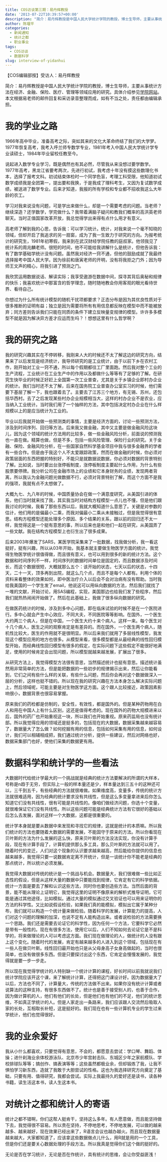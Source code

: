 ```yaml
---
title: COS访谈第三期：易丹辉教授
date: '2013-07-22T10:39:57+00:00'
description: "简介：易丹辉教授是中国人民大学统计学院的教授，博士生导师，主要从事统计方法在经济、金融、保险、医疗、管理等领域应用的研究。具体介绍参见学院网站。本文根据易老师的邮件回复和采访录音整理而成，如有不当之处，责任都由编辑承担。"
author: 陈堰平
categories:
  - 新闻通知
  - 统计之都
  - 职业事业
tags:
  - COS访谈
  - 数据科学
slug: interview-of-yidanhui
---
```


【COS编辑部按】受访人：易丹辉教授


简介：易丹辉教授是中国人民大学统计学院的教授，博士生导师，主要从事统计方法在经济、金融、保险、医疗、管理等领域应用的研究。具体介绍参见[学院网站](http://stat.ruc.edu.cn/a/jiaoxuetuandui/jiaoyanshi/2011/0219/129.html)。本文根据易老师的邮件回复和采访录音整理而成，如有不当之处，责任都由编辑承担。


# 我的学业之路

1966年高中毕业，准备高考之际，突如其来的文化大革命终结了我们的大学梦。1977年恢复高考，我考入呼兰师专数学专业，1981年考入中国人民大学统计学专业读硕士，1984年毕业留校任教至今。

说起进入数学专业学习，既是偶然也有其必然，尽管我从来没想过要学数学。1977年高考，黑龙江省要考两次，先进行初试，我考虑十年没有摸这些数理化书本，选择了报考文科。初试结束体检时一个同学色盲，考理工科受限，他知道初试数学成绩我是全团第一，提出要和我换，于是我成了理科考生，又因为复试数学成绩，被送进了数学专业。后来才知道，我报的所有学校和专业都不招收我这么大年龄的农工。

学习对我来说没有问题，可是学出来做什么，却是一个需要考虑的问题。当老师？继续深造？还学数学，学完做什么？我带着满脑子疑问和教我们概率的高洪英老师聊天。当时正值国家改革开放，我总觉得学出来得有点什么用才有意义。

高老师了解到我的心思，告诉我：可以学习统计。统计，对我来说一个毫不知晓的领域，但却开启了我追求的另一扇窗，成为了我一生致力于研究的方向。为报考统计的研究生，1981年初寒假，我来到在武汉财经学院任教的庭叔家。他领我见了统计系的周兆麟老师。很短的时间，他不可能给我讲解什么是统计，但他告诉我：有了数学基础学统计没有问题。虽然我对经济一窍不通，但他的鼓励成就了我最终选择报考中国人民大学。因为徐前和唐寅老师的开明，没有将我拒之门外；因为导师王文声的精心，将我引进了预测之门。

我欣赏运用数据说话、解读实际；我享受遨游在数据中间，探寻其背后奥秘和规律的快乐；我喜欢统计中那富含的哲学理念，随时随地教会你用客观的眼光看待世界、看待自己。

你想过为什么所有统计模型的随机干扰项都要求？正态分布是因为其优良性质对于很多推断的证明有益；独立是因为需要将所有有用信息都反映在模型中而不能被放弃；同方差则告诉我们只能在同质的条件下建立反映量变规律的模型。许许多多模型不就是因为解决异方差才应运而生吗？！想想这里有什么哲学啊？



# 我的研究之路

我的研究兴趣其实在不停转移，我刚来人大的时候还不太了解这边的研究方向，结果来了以后发现是经济统计，我导师研究的是工业统计，由于以前下乡在农村工作，刚开始对工业一窍不通，所以每个假期都往工厂里面跑。然后我对整个工业的生产流程，工业统计在工业生产中的作用以及都做什么等等有了足够的了解。在研究生快毕业的时候正好赶上全国第一次工业普查，尤其是关于乡镇企业即村办企业的统计。我们当时还不太了解，后来在国务院工业普查办公室实习的时候，他们需要下基层了解一下，我也跟着去了。主要去了江苏三个地方，有无锡、苏州，还包括华西村。去了之后发现某些村办企业规模相当大，这样的村办企业不是农业，应当纳入工业统计。当时我们用了一个抽样的方法，其中包括决定村办企业在什么样规模以上的是应当统计为工业的。

毕业以后我就开始做一些预测类的事情，主要是经济方面的，讨论一些预测方法，涉及到时间序列、回归等方法。后来我又做金融，其中又主要是做金融风险这块儿，因为这个领域的统计方法用的比较多，做一些金融风险分析，前面说的预测我也一直在做。精算也做，但是不多，包括一些风险管理、保险行业的研究。关于金融、保险、金融风险分析，在一些国家自然科学基金项目中我与很多金融界的学者有一些合作。但是由于我这个人不太爱跟踪政策，然而在做金融的时候，你必须对政策层面的东西把握的特别好，不能只是就数据说数据，你必须对数据的背景特别了解。比如说，当时要出台涨停板制度，涨停板制度主要起什么作用，为什么有些股票要停牌。我分析公司在金融市场上的业绩和它本身财务的业绩，发现两者背离，所以我认为金融问题光做数据不行，必须对背景特别了解，而这个方面不是我的强项，我就有点不太想做了。

大概九七、九八年的时候，中国质量协会在做一个满意度研究，从美国引进的体系，他们当时就来找了我，其实我当时对结构方程模型一点儿也不懂，但是他们跟我讨论的时候，我看了那些东西以后，我就大概知道什么意思了。关键是对参数的估计，他们用的是偏最小二乘，而我对偏最小二乘从未接触过，但是我觉得很有意思。结构方程模型还能处理多个原因、多个结果的关系，跟以前的回归还不太一样，我觉得这是一个挺有意思的事，所以后来也是和他们一起在研究，从美国弄了一些文献。我在结构方程模型上也衍生出了很多成果。

后来2003年爆发了SARS，某医学院采集来了一批数据，找我做分析，我一看这挺好，挺有兴趣，所以从03年开始，我基本就主要做生物医学方面的统计。我觉得生物医学统计很值得做，而且很有意义，也可以用到很多的新的统计方法。这个数据和时间序列不一样，时间序列的数据时间单位是固定的，而且数据涉及时间长，而这个数据很短，大概就那么五个：该开始的状态，七天以后的状态，十四天，二十一天，顶多再到出院，就这么几个点，而且不是每个人都有。利用个体的资料来看整体的效果如何，即中医治疗介入以后会不会对治病有没有帮助。当时我给我美国的一个学生发了email，他说这可以用纵向数据的方法，然后我们就找了一堆的文献，开始讨论，用SAS编程，实现，美国那边也给我们发了些程序，然后我们就热热闹闹开始做了。然后在此基础上，我做了很多纵向数据的研究。

在做医药统计的时候，涉及到多中心问题，即在临床试验的时候不是在一个医院进行。多中心就会产生中心效应，不同大夫，不同医院等等影响。在国外，一个医生大约两三个病人，但是在中国，一个医生大约十来个病人。这样一来。每个医生对十几个病人，医生之间的观察肯定是有差异的。而在国外，一个医生两个病人，随机性比较大，医生的作用就不是很明显。所以后来我们就用了多层线性模型，我发现这个模型应用的地方也很多。从模型来看，很多模型都是从最经典的线性回归模型开始，而经典线性回归模型有很多的假定，在实际问题下这些假定不能很好地满足，使用的时候肯定会出现问题，所以模型就越来越发展，扩展出了很多。

从研究方法上，我觉得模型方法很有意思，当然描述统计也挺有意思。描述统计虽然用非常简单的方法，但是能把数据的一些初步的规律揭示出来，然后让你能看到，它们之间有些什么样的关联，有些什么问题，然后你会再对这个数据做深入一层的分析，这样也挺不错的。所以现在我的研究兴趣在方法本身怎么解决实际问题上，然后领域呢，可能主要是对生物医学这方面。这个跟人比较接近，政策因素影响很小，数据背景也很容易掌握。

原来我们的药检都是仿制的，安全性，有效性，都是国外的。但是某种药物用在白人和用在中国人上有什么区别，这还是值得考虑的。现在国外的药物大规模进来以后，国外的药厂也开始重视这一块，所以我们也开始重视。原来药监局也没有统计部。所以我觉得应用的领域还是挺多的，包括现在的大数据，数据采集越来越容易了，数据量大了怎么做？如何挖掘有用的信息，包括如何采集有用的信息，如何设计，我们可以相辅相成把，我们通过统计分析，提供一些建议，然后对网络也好，数据采集部门也好，使他们采集的数据更有用。

# 数据科学和统计学的一些看法

大数据时代给统计学最大的一个挑战就是经典的统计方法要解决的所谓的大样本，号称是n趋于无穷，但实际上一般的样本量还是少，样本量达到三五十的这种还可以，三千到五千，有些经典的方法就很难做。如果维度高，变量多，传统的统计方法就很难适用，因为经典的统计要求没有共线性，但是这么多变量拿进来后你怎么知道它们没有共线性，很有可能是共线性的。像咱们做经济问题，你选十个变量，就很难保证它们没有共线性。所以这些问题可能是经典统计方法有它很好的基础以后怎么去发展，面对这样一个大数据，这都是很重要的。

统计学本身就是要从数据中来发现和寻找它的规律，这就是统计的本质嘛。所以我们统计的方法也要随着大数据的需要发展，不能固守于原来的方法。所以你看现在贝叶斯的方法为什么发展的这么快，原来贝叶斯的方法没法实现，你没有计算手段，现在有计算手段了，计算机提供那么多工具，那么贝叶斯的方法就可以用了。随着时代的变迁，人们对这个现象的认识要求越来越高，然后能给你提供的信息也越来越多，我觉得只要一说数据肯定离不开统计，但是一谈统计你不能老是经典的那点统计，所以统计必须发展。

我觉得大数据对传统的统计是一个挑战与机会。数据量大，我们很难做一些比如正态性的假设，但是从这样大量的数据中只要能找到规律，它肯定有它的科学依据。统计一方面是要去了解和认识这些方法，同时你也要创造些方法。当然后面的背景，能不能从理论上证明它，我觉得这里的证明不像原来的解析式推导证明，它可能是通过其他途径，比如模拟。通过大量的模拟通过交叉验证也可以用来证明你的方法的科学性。又比如说假设检验，如果我们真的能模拟，模拟出它属于某种分布，我们就可以构造一个统计量来做检验。随着科学的发展，计算能力的提高，人们对这个问题的理解的加深，也说不定有人能构造出来。或者说检验的方法需要换一个思路。我们还是需要去论证它的科学性，因为任何一个方法，它要科学它必然是带有一般性的。现在有很多方法，使用它以后，人们不知如何去论证它是不是科学的，将来做理论的人可以考虑这方面。我们现在做理论的人，做统计的人没有跟上这个变化。随着时代的发展，肯定有越来越多的人进入到这个领域，包括现在有一些人在做贝叶斯。线性回归最开始也只是从父母身高子女身高做起的，当时也很简单，也没有做很多东西。但是只要探讨出这个东西，它肯定会慢慢发展的，我觉得就是要一步一步走。

所以现在我觉得学统计的人特别缺一个统计计算的课程，好长时间以前我就说我们统计学院应该开这个课，来了解统计计算，还得把这门课设计好。因为数据量大了以后，方法也不同了，计算量大，传统的方法做不出来。如果你没有统计计算或者说算法的这种支持，有很多东西做不了。统计也是善于接受别人的，也善于合作，因为做计算机的人，他们有他们的长处，但是他们也有他们的不足，他们的统计思维，不如真正学统计的人。但是人家走出一条路来，我们应该跟人交流然后吸取人家的长处，互相取长补短，这是挺好的。我们现在也有一些计算机专业的学生过来学统计，他们也觉得很好。

# 我的业余爱好

我从小什么都喜欢，只要觉得有意思，不会的，都愿意去尝试：学口琴、舞蹈、体操；进什刹海业余体校游泳队、北京市少年宫射击队、东城区少年之家航模队、学校排球队等等；搞创作、搞表演等等；这些虽然都极业余，但却锻炼了我，让我不惧怕学习新东西，造就了我敢于大胆尝试的性格。这也为我选择研究方向奠定了基础，只要有用、值得研究，我都会尝试。实际上我最持久的爱好还是读书，读各种书籍，读生活这本书，读人生这本书。

# 对统计之都和统计人的寄语

统计之都不错啊，你们这帮人挺肯干，坚持这么多年。有人愿意做，而且能坚持做下去，我觉得很不容易。所以贵在坚持，不停地思考，不停地发展，可以做的越来越多、越来越好，现在效果已经出来了，R语言会议也越办越火。而且现在数据量越来越大，大家都知道了，应该拿这些数据做点儿什么，用R就是用的一个工具，但是你们还是要关心数据处理的手段方法。所以我真是觉得你们这个做的挺好的。

无论是否在学习统计，无论是否在作统计，具有统计的思维，会让你受益匪浅！
